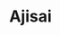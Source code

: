 ---
layout: place
title: Ajisai
permalink: /new-york/new-york/ajisai.html
stateAbbr: NY
stateName: New York
cityName: New York
seo:
  type: restaurant
  links: https://www.ajisaionline.com/contact-us/
place_id: ChIJ0__KQe9YwokRtyLRmk1E9nA
photos:
  - name: >-
      places/ChIJ0__KQe9YwokRtyLRmk1E9nA/photos/AeeoHcI-6kPcKSF1wBvEkKjQGNQJzaPrYkwLdIzIP7HredmdDgH8Q4Q9Aps8IG9XU6e1wYI8ipiImUXK8RrGuzsCAZz2rQ-YmR6cbZQ9FJFLM0O8_aaqNXPe98iL7RBOujqBR7BFVbNMn5EWJRPkHx_Q7CHIWA32ZkH4pMIdZG-QTrYU3j7RldKVBU5Cf2WWFJw7OlcBtQz58XKPT1PtOpSp2BXHMqOFf_TIdm-652qMB4aS3e3sSqvhbR44fBxryw_RpNP3sjRDRmMxNulFViqTDp7wpDaH8yP-Kv6PDljEXzZixg
    widthPx: 1079
    heightPx: 809
    authorAttributions:
      - displayName: Ajisai
        uri: https://maps.google.com/maps/contrib/103209502533132778671
        photoUri: >-
          https://lh3.googleusercontent.com/a/ACg8ocItU3heT4adElL9KZEtp72Xl5xP64RluEM1G-JaHB4CNDR9QA=s100-p-k-no-mo
    flagContentUri: >-
      https://www.google.com/local/imagery/report/?cb_client=maps_api_places.places_api&image_key=!1e10!2sAF1QipOqXckkoSV7VV4Dwr6BxZKisu01gj6MN7BqMFKL&hl=en-US
    googleMapsUri: >-
      https://www.google.com/maps/place//data=!3m4!1e2!3m2!1sAF1QipOqXckkoSV7VV4Dwr6BxZKisu01gj6MN7BqMFKL!2e10!4m2!3m1!1s0x89c258ef41caffd3:0x70f6444d9ad122b7
  - name: >-
      places/ChIJ0__KQe9YwokRtyLRmk1E9nA/photos/AeeoHcI4OCeaw9JQLdu2hIZxYIpwmqgMFjjennq1Z19vkGCUBGogCM2go2ZoKgDwmIh5YadA2Od7RQp9vEFuBtSSLVfgOpDXdtNI8GSb4arItxxxXdr-LBBS8iCADWXF3oN3_s0p0_nWmpUoqWMYp0WW01genowcj_eGA413ZGFx4geXbT5Gullsm2JoaLuBqdolg4dhWwizLwmX7yySkxSgdUTpXS6eN9uMr5th83Xi2nAkIbgrBlrf4Mbi1UXTsraTMl3Rjq7Z-enC9bazggDVzkKQZS4q1JAz1iH2kMNGdXUZDg
    widthPx: 809
    heightPx: 1079
    authorAttributions:
      - displayName: Ajisai
        uri: https://maps.google.com/maps/contrib/103209502533132778671
        photoUri: >-
          https://lh3.googleusercontent.com/a/ACg8ocItU3heT4adElL9KZEtp72Xl5xP64RluEM1G-JaHB4CNDR9QA=s100-p-k-no-mo
    flagContentUri: >-
      https://www.google.com/local/imagery/report/?cb_client=maps_api_places.places_api&image_key=!1e10!2sAF1QipOLqBQVHp25F-N0QYMuZe06lSeYOgGJwg08VfYE&hl=en-US
    googleMapsUri: >-
      https://www.google.com/maps/place//data=!3m4!1e2!3m2!1sAF1QipOLqBQVHp25F-N0QYMuZe06lSeYOgGJwg08VfYE!2e10!4m2!3m1!1s0x89c258ef41caffd3:0x70f6444d9ad122b7
  - name: >-
      places/ChIJ0__KQe9YwokRtyLRmk1E9nA/photos/AeeoHcLrSdq2ICN0tU-5iwP7OgSXlPJtToHcZ8vSvHoYcMLv7RfzaYdPOJxfHLB33ezcevvNYmif4ofOQ6CPm8dsOYiA5lroVIY57w5WKfMAAAt-6nw2cep8KYAfn-JzmQDV2_T9vH4dXrbW3Nx-lwFnT-7bBS2wpoPvkxvfHfREQsMx4SaahPiqsVhwNaMbgnLHy-szS9wmPZ_BXulbtumglfsL8zPXavhPSl7YR_B1mpL53V6SctX1E_vtBboan8a1Esml70EWS9aPRH3QeMA3P_xfQN3Md_6Ojzeqqs6ar9aRdpxnhEPYpjBM5vPVSFVJbI_EPm0-ChlMKj40HnwusJCLE1OicXSvHg7xMV0E0wMgU2GXjXDJD1WnWYSkYD1P1bRmsb8fKMaH0plwoykeEBf2OlRfxsmz0o5PxuKq6uO50A
    widthPx: 3600
    heightPx: 4800
    authorAttributions:
      - displayName: Tiffany
        uri: https://maps.google.com/maps/contrib/101769192395562342275
        photoUri: >-
          https://lh3.googleusercontent.com/a-/ALV-UjXOYXWSqSwBaJzn3T5x3fUg-nkUXyDJAKCPQb7kTdW8PxPHN1uI=s100-p-k-no-mo
    flagContentUri: >-
      https://www.google.com/local/imagery/report/?cb_client=maps_api_places.places_api&image_key=!1e10!2sCIHM0ogKEICAgIC9zemufA&hl=en-US
    googleMapsUri: >-
      https://www.google.com/maps/place//data=!3m4!1e2!3m2!1sCIHM0ogKEICAgIC9zemufA!2e10!4m2!3m1!1s0x89c258ef41caffd3:0x70f6444d9ad122b7
  - name: >-
      places/ChIJ0__KQe9YwokRtyLRmk1E9nA/photos/AeeoHcKmMGhb2wxPM6JbnXL-7FGPuRPBQJRdKyTsyHEUQJzwukx6_s_E5296ct2OyXK_RRdACG7Enjd7XhbB8PZw0YXTiLepVVsY03w0ee_wZd9wt3hmTLHaQcsjFV930efxKZH5JOOe0esiYp-4Lb9jmesMvA-ey50S1nP4OpF5V4JLBugr3g-WzLiavUabtSQ530Ke7PoZVr7e3rPrej-1RqsizdZ-e8SzogS9VtGSRbqlyyb6Gwa-xrny_F4aDWRQ1s_aUnyoYdEsd09EgrnPUTznzPfHOodJDtn8Gp9uzPk_aRoUl4DOpyysapSL9jLfcJ5cyRaAn3uJmpt4PHy6sf1bx9rAnsCX5dsf1CkeFILmNSW1ph3gNAPg2MGFkae5rQ4dd_TT1UTexhEc-mC7bfQVylS0AOlO0FrgMRgU0uYTxg
    widthPx: 1920
    heightPx: 1080
    authorAttributions:
      - displayName: Li Ming Cheng
        uri: https://maps.google.com/maps/contrib/112624639511208678953
        photoUri: >-
          https://lh3.googleusercontent.com/a-/ALV-UjWXssW4HB29gk4ny8ybMNiKWbgj5z-XnD_ZPaVf1SAtR4aY-ao=s100-p-k-no-mo
    flagContentUri: >-
      https://www.google.com/local/imagery/report/?cb_client=maps_api_places.places_api&image_key=!1e10!2sCIHM0ogKEICAgIDX6ZnBcg&hl=en-US
    googleMapsUri: >-
      https://www.google.com/maps/place//data=!3m4!1e2!3m2!1sCIHM0ogKEICAgIDX6ZnBcg!2e10!4m2!3m1!1s0x89c258ef41caffd3:0x70f6444d9ad122b7
  - name: >-
      places/ChIJ0__KQe9YwokRtyLRmk1E9nA/photos/AeeoHcKAjmETDtm3r25DLn7bukXi9CA0y-DwigyhvBzjt2eCJcTIWgJFhUAx39ujdFiD7kjXS2Tqej4zlA1ggT8CalOb9WGjRprsFKi5W-wD8md1qeKRg9aG6cheaDd-8PDRRJu4rimfaYD5a0dBVpAoSL0URndSu5KIvSoB2hXmwHR5XFdZBd4Vg4PT0oG33i5QX6q9Cl1PK_vTa2WguKXvK2oT5GJ3LwV5UdgZX_Augi6ktOM-yTP6GV_Jh3NcUHJG7sDs9heCkRjkTj82cPuS__XpErxhu0YvlbAGRMyCLm1FnV5Po7cIedkIS7xlBppAbhO1cMwuDRI7kLwiAiTs3jN5JIZLopJGyuaqcPLGygj8mIT-oSGhJj-qPZfMMc3O4gCmzYaehK6IQQPbvKaMpLI3vI1oZ3o5SjKQBqZaJpTLmyA
    widthPx: 3000
    heightPx: 4000
    authorAttributions:
      - displayName: Angel con ideas
        uri: https://maps.google.com/maps/contrib/101152400381095731174
        photoUri: >-
          https://lh3.googleusercontent.com/a-/ALV-UjX2M_K-DNx4IL9Wv-EY_U4Mn6yB_v2YomxgCS_1O7lv4Xa79WXsAQ=s100-p-k-no-mo
    flagContentUri: >-
      https://www.google.com/local/imagery/report/?cb_client=maps_api_places.places_api&image_key=!1e10!2sCIHM0ogKEICAgMCw19GZ8AE&hl=en-US
    googleMapsUri: >-
      https://www.google.com/maps/place//data=!3m4!1e2!3m2!1sCIHM0ogKEICAgMCw19GZ8AE!2e10!4m2!3m1!1s0x89c258ef41caffd3:0x70f6444d9ad122b7
  - name: >-
      places/ChIJ0__KQe9YwokRtyLRmk1E9nA/photos/AeeoHcILh6W7qinKpLwk0UIP_Er9H1nGClndHHMYGdwxoewj1Mpw3XhxW5BYZrBSy7XRYAEg57J5_dsa_q47XXWV-IGSinIbQgSmKcFYxIbksLhQEfx726KAkvNWWKSHrEHEP-y2seD2z2BMKkjfnXrUfpcfSxvGZrgLk83ArdY7UtTEGfr0T68K3OCqTHFXpcQYUS3VTGKkoVVTiXDzHNvXwzW6iNSGvwZg0fsAw-8l0mo1xtIBHXVGhB6hv22WFmNJaIjwmKg0sszV1w2jFMNKPrN_NINcaNiFvbvTWk6dcWIGXtSfecOdQ_1f4vYXgZQiM0u80H8NRDqeE9GCHCpzqVRwqF1UWzH7xgmGzonGIGPRE3uqh4R0j3lIsMfdkbmHXWCz7zstIId-rZkEgdjg2F9poue2U_1rXKPtvonFGJ6u
    widthPx: 4000
    heightPx: 3000
    authorAttributions:
      - displayName: matthew perry
        uri: https://maps.google.com/maps/contrib/106520212484145148534
        photoUri: >-
          https://lh3.googleusercontent.com/a-/ALV-UjWt4sgQv652dviDfNMA3HO_AyBF36nmwDFAvTk4W3BPpZqaGYgg=s100-p-k-no-mo
    flagContentUri: >-
      https://www.google.com/local/imagery/report/?cb_client=maps_api_places.places_api&image_key=!1e10!2sCIHM0ogKEICAgICm3dv6tgE&hl=en-US
    googleMapsUri: >-
      https://www.google.com/maps/place//data=!3m4!1e2!3m2!1sCIHM0ogKEICAgICm3dv6tgE!2e10!4m2!3m1!1s0x89c258ef41caffd3:0x70f6444d9ad122b7
  - name: >-
      places/ChIJ0__KQe9YwokRtyLRmk1E9nA/photos/AeeoHcKi26L2BPBSjxrSilGow10uo6LsEIpz6sqGQ-DNYU-FSNfeppx6JC98DdSTVw0oYfUsKVMJm21z7zbckpeD10jTxFHYjExoABBXA06zY_KidbtLpzubgzvAMQpktud3eoqEfnChuNFmlG1M3Qd8wJoU1S8KHGRl_XdV1vsknQVWl_HQVjcp6TCSAOnUdBb0rBP7BtXu9gUQPQzVsIk5UfknQ1MLMmIaofYvTP6qFJPE8N9oIpRnX6B6MXaJUFql5NgTB4ZQk2AYpbq2nGPEaR9IC_3Nojl4iKAXTwvqUPuQxr2lWaGLn4DJt5TlTU9rkpMQEdwZDkoUn3lyobaOZd8I05Le03S9-YYEf3-ZjadEw7Zx84XoVDdv9384kHARNlR4vK2CGrWOqgq7GIcx18R8DQJ5PdBV7JT50y_AwgE
    widthPx: 3024
    heightPx: 4032
    authorAttributions:
      - displayName: Jannelys Fontanez
        uri: https://maps.google.com/maps/contrib/107450670715010663706
        photoUri: >-
          https://lh3.googleusercontent.com/a-/ALV-UjWmzHJ6RM8lLBOL2_Zw2po9F0AmGBTaiHFrobOVkB2C0RCBeqXWjA=s100-p-k-no-mo
    flagContentUri: >-
      https://www.google.com/local/imagery/report/?cb_client=maps_api_places.places_api&image_key=!1e10!2sCIHM0ogKEICAgICzp56eFg&hl=en-US
    googleMapsUri: >-
      https://www.google.com/maps/place//data=!3m4!1e2!3m2!1sCIHM0ogKEICAgICzp56eFg!2e10!4m2!3m1!1s0x89c258ef41caffd3:0x70f6444d9ad122b7
  - name: >-
      places/ChIJ0__KQe9YwokRtyLRmk1E9nA/photos/AeeoHcKn3jUVuY8i-HI21pF0IwiGDCLcNrqV3OX_JmB8ULMnzUV_zRYfu_Jpc6I3lgDkxXwmVmrdURo2ovFVmYlCey7l9bx4t5RACuV3zRXjGnPy6OouSv2RP0IHZvQh0TH_GyBPRebjlIKN1IuLWGXAs0Z69PmUtCDejXivDVSU8qV6kOUTPvOhzbgvIyW1KqQ1sqJZYcD_z9PWc-i8yaHM3-VLwJy6yWN0arusFx_PNUdQyKrZjbfSa4yvMlkISV0eYknzI6rnhMUhVyn8L9xdwExm814PREZiUjWdDjs3h-bpmYL9_kHSpyrkM_5YTi8UYx4gcgKMTjzBNc9Djr5iTsTl-FZD_vCqmDn6La6UTKvVu7yotcGfJGViEYnGTNgR3HxWiDhHcQtQnvrGeS7v3A9919JYEFALz7oTmhNmZfDrVA
    widthPx: 3600
    heightPx: 4800
    authorAttributions:
      - displayName: mildred barrios
        uri: https://maps.google.com/maps/contrib/100022581902400872540
        photoUri: >-
          https://lh3.googleusercontent.com/a-/ALV-UjWbyPECE0jgDy5MviyU_gLhCmE3gKVKnwFoFA4f3gAMzGKS8jWyrA=s100-p-k-no-mo
    flagContentUri: >-
      https://www.google.com/local/imagery/report/?cb_client=maps_api_places.places_api&image_key=!1e10!2sCIHM0ogKEICAgMDIp4-PJQ&hl=en-US
    googleMapsUri: >-
      https://www.google.com/maps/place//data=!3m4!1e2!3m2!1sCIHM0ogKEICAgMDIp4-PJQ!2e10!4m2!3m1!1s0x89c258ef41caffd3:0x70f6444d9ad122b7
  - name: >-
      places/ChIJ0__KQe9YwokRtyLRmk1E9nA/photos/AeeoHcLbRqLEXhYCfRWP755RKVy_b0Vozzq6ApkI65rBIM_eaH4Uqa5cSUuZQSH__08sWV2yROvJr2Ak-EGkVnRSXqhNDMoFuLuZTsyckCp8D3WofZH8NdavKVIlQqejl7VQo-wbN9XIWMIP4xKR_tkHcV66gyofyL8g0OUcwIn6o81wsIJovSUmNJy7GD8XdiZxJTEhjIscbv07mlkK0CzFdkoo2veqt8ZJ0WmIPpXD1TF682s3mPkXfDYrAr1wE3EAXe3qRL2IjoUYC1uwoCP2krvlXhXv91WIeRH9Opq-V-bVJQ
    widthPx: 1279
    heightPx: 1658
    authorAttributions:
      - displayName: Ajisai
        uri: https://maps.google.com/maps/contrib/103209502533132778671
        photoUri: >-
          https://lh3.googleusercontent.com/a/ACg8ocItU3heT4adElL9KZEtp72Xl5xP64RluEM1G-JaHB4CNDR9QA=s100-p-k-no-mo
    flagContentUri: >-
      https://www.google.com/local/imagery/report/?cb_client=maps_api_places.places_api&image_key=!1e10!2sAF1QipMLB1u7-zgvEwJGFvJLUhy4FxQlaTkuXGyW59Jm&hl=en-US
    googleMapsUri: >-
      https://www.google.com/maps/place//data=!3m4!1e2!3m2!1sAF1QipMLB1u7-zgvEwJGFvJLUhy4FxQlaTkuXGyW59Jm!2e10!4m2!3m1!1s0x89c258ef41caffd3:0x70f6444d9ad122b7
  - name: >-
      places/ChIJ0__KQe9YwokRtyLRmk1E9nA/photos/AeeoHcJ9TEzUvjhTFbPajXfncn8_ho-sr5FKJaDhzI-QCKNcXNvRAriNLRIeVEkexRFHhpcZSZ6_S4ZlQDbTnZKm2rgag6TaaHgp_X3eSEOQPeLTdJ3z96CEFsHwEnWRWCEpnZ2nPjEJ0-BzEQ0xUjqiF0XZK_CkMv09QHO8N_k79MB8Y1-rjSDvVwxTiGGJgeFXa02iR-XBF70WbFyPRRoHkqQ3NbqnJlMPnsNshYsVAh8P5zUOpUYtlDMjVz-GS2pn5pWeuoT2lGlbu1u30aPUX-Q06O21Y5Xe7Wac8DxdmDcM52HR9Bjb3zxw_leosjspkH7mGQLi7UgCs8AoJwhS9lc1gLLpNofzXPPX9pN4IA0VNX36lnJdAt7rXF6Etsu1B2SVyy8JbfnK5Jxj_RLIZ0S6L_8VMSVjVekAo0VEywY
    widthPx: 3024
    heightPx: 4032
    authorAttributions:
      - displayName: Dan Ferrara
        uri: https://maps.google.com/maps/contrib/100914396062182311529
        photoUri: >-
          https://lh3.googleusercontent.com/a-/ALV-UjWQm1ANEdtwNTFRgmzjhmAQgdq5hUeYFVZJfqnYOIDjl5Xu-7IE=s100-p-k-no-mo
    flagContentUri: >-
      https://www.google.com/local/imagery/report/?cb_client=maps_api_places.places_api&image_key=!1e10!2sCIHM0ogKEICAgICe6a_Ofw&hl=en-US
    googleMapsUri: >-
      https://www.google.com/maps/place//data=!3m4!1e2!3m2!1sCIHM0ogKEICAgICe6a_Ofw!2e10!4m2!3m1!1s0x89c258ef41caffd3:0x70f6444d9ad122b7
address: 795 Lexington Ave, New York, NY 10065, USA
street: 795 Lexington Ave
city: New York
state: NY
zip: '10065'
country: USA
neighborhood: null
latitude: '40.763774'
longitude: '-73.966782'
accessibility_options:
  wheelchairAccessibleParking: false
  wheelchairAccessibleEntrance: true
  wheelchairAccessibleRestroom: true
  wheelchairAccessibleSeating: true
business_status: OPERATIONAL
name: Ajisai
google_maps_links:
  directionsUri: >-
    https://www.google.com/maps/dir//''/data=!4m7!4m6!1m1!4e2!1m2!1m1!1s0x89c258ef41caffd3:0x70f6444d9ad122b7!3e0
  placeUri: https://maps.google.com/?cid=8139768476619317943
  writeAReviewUri: >-
    https://www.google.com/maps/place//data=!4m3!3m2!1s0x89c258ef41caffd3:0x70f6444d9ad122b7!12e1
  reviewsUri: >-
    https://www.google.com/maps/place//data=!4m4!3m3!1s0x89c258ef41caffd3:0x70f6444d9ad122b7!9m1!1b1
  photosUri: >-
    https://www.google.com/maps/place//data=!4m3!3m2!1s0x89c258ef41caffd3:0x70f6444d9ad122b7!10e5
primary_type: Japanese Restaurant
opening_hours:
  regular: null
  current: null
secondary_opening_hours:
  regular:
    weekdayDescriptions: null
    type: null
  current:
    weekdayDescriptions: null
    type: null
phone: (212) 355-0888
price_level: PRICE_LEVEL_MODERATE
price_range: $20 &ndash; $30
rating: '4.3'
rating_count: 0
website: https://www.ajisaionline.com/contact-us/
description: >-
  Explore Ajisai in New York, NY$$$Ajisai in New York, NY, stands out as a
  modern Japanese restaurant offering a blend of innovative sushi rolls and
  fresh seafood dishes in a relaxed atmosphere. The spot features a variety of
  Pan-Asian inspired plates and sake selections, making it an ideal choice for
  those seeking authentic flavors with a contemporary twist. Drawing from its
  casual setting, visitors can enjoy well-crafted donburi and other specialties
  that highlight quality ingredients and thoughtful presentations. Whether
  you're looking for sushi options close to you or exploring top Japanese places
  in the city, this location delivers a welcoming vibe with accessible seating
  and a focus on fresh, flavorful meals.
generative_summary: >-
  Explore Ajisai in New York, NY$$$Ajisai in New York, NY, stands out as a
  modern Japanese restaurant offering a blend of innovative sushi rolls and
  fresh seafood dishes in a relaxed atmosphere. The spot features a variety of
  Pan-Asian inspired plates and sake selections, making it an ideal choice for
  those seeking authentic flavors with a contemporary twist. Drawing from its
  casual setting, visitors can enjoy well-crafted donburi and other specialties
  that highlight quality ingredients and thoughtful presentations. Whether
  you're looking for sushi options close to you or exploring top Japanese places
  in the city, this location delivers a welcoming vibe with accessible seating
  and a focus on fresh, flavorful meals.
generative_disclosure: Summarized by AI using the Grok-3-Mini model.
reviews:
  - name: >-
      places/ChIJ0__KQe9YwokRtyLRmk1E9nA/reviews/ChdDSUhNMG9nS0VJQ0FnSUNmclBIOHBnRRAB
    relativePublishTimeDescription: 3 months ago
    rating: 5
    text:
      text: >-
        This place was great I’m definitely coming back to try other items on
        the menu I rate 8.5 out of 10 it was me and one other person prices are
        great although this was my first time here I can say it felt so chill
        and laid back the servers was great food came out quick the veggie
        dumplings and bow bun are very good must try the drinks was great if you
        like wine try the honey plum wine we had got here early so it was empty
        but I’m sure this place gets packed because the food if for sure good I
        would definitely recommend this place
      languageCode: en
    originalText:
      text: >-
        This place was great I’m definitely coming back to try other items on
        the menu I rate 8.5 out of 10 it was me and one other person prices are
        great although this was my first time here I can say it felt so chill
        and laid back the servers was great food came out quick the veggie
        dumplings and bow bun are very good must try the drinks was great if you
        like wine try the honey plum wine we had got here early so it was empty
        but I’m sure this place gets packed because the food if for sure good I
        would definitely recommend this place
      languageCode: en
    authorAttribution:
      displayName: jesus rosario
      uri: https://www.google.com/maps/contrib/113485262748039185855/reviews
      photoUri: >-
        https://lh3.googleusercontent.com/a-/ALV-UjUm2uuZGjaD_7pUos0gj88Waz8jDz_Dn8Xx3eBhUbyBFLjmWOf6=s128-c0x00000000-cc-rp-mo-ba2
    publishTime: '2024-12-26T20:32:17.976132Z'
    flagContentUri: >-
      https://www.google.com/local/review/rap/report?postId=ChdDSUhNMG9nS0VJQ0FnSUNmclBIOHBnRRAB&d=17924085&t=1
    googleMapsUri: >-
      https://www.google.com/maps/reviews/data=!4m6!14m5!1m4!2m3!1sChdDSUhNMG9nS0VJQ0FnSUNmclBIOHBnRRAB!2m1!1s0x89c258ef41caffd3:0x70f6444d9ad122b7
  - name: >-
      places/ChIJ0__KQe9YwokRtyLRmk1E9nA/reviews/ChZDSUhNMG9nS0VJQ0FnSUMxdTZMVGJBEAE
    relativePublishTimeDescription: a year ago
    rating: 5
    text:
      text: >-
        Sushi here is delicious and nicely priced for the portion sizes. The
        pancake with the curry sauce was delicious. Paired it with a soju.
        Waitress was sweet and attentive. They also have lunch specials! If you
        are a sushi lover, I would visit. Going to come again!
      languageCode: en
    originalText:
      text: >-
        Sushi here is delicious and nicely priced for the portion sizes. The
        pancake with the curry sauce was delicious. Paired it with a soju.
        Waitress was sweet and attentive. They also have lunch specials! If you
        are a sushi lover, I would visit. Going to come again!
      languageCode: en
    authorAttribution:
      displayName: Josh L
      uri: https://www.google.com/maps/contrib/103330216026217376818/reviews
      photoUri: >-
        https://lh3.googleusercontent.com/a-/ALV-UjXmaNZV10H7HwwIEDiSQbpdn3AEx0bpWykVqoCUixWZwOwCPdcRJQ=s128-c0x00000000-cc-rp-mo-ba4
    publishTime: '2024-01-04T01:37:12.695852Z'
    flagContentUri: >-
      https://www.google.com/local/review/rap/report?postId=ChZDSUhNMG9nS0VJQ0FnSUMxdTZMVGJBEAE&d=17924085&t=1
    googleMapsUri: >-
      https://www.google.com/maps/reviews/data=!4m6!14m5!1m4!2m3!1sChZDSUhNMG9nS0VJQ0FnSUMxdTZMVGJBEAE!2m1!1s0x89c258ef41caffd3:0x70f6444d9ad122b7
  - name: >-
      places/ChIJ0__KQe9YwokRtyLRmk1E9nA/reviews/ChdDSUhNMG9nS0VJQ0FnSUNuLVppOGpRRRAB
    relativePublishTimeDescription: 6 months ago
    rating: 3
    text:
      text: >-
        Be aware of the lunch menu…. I noticed there’s hardly any “crab” meat in
        the California roll and small shrimp in the tempura roll. I looked at
        the table next to me and she had a normal amount of crab in her
        California roll


        The server said that the “lunch special” gets less crab meat in the
        California roll and the tempura roll gets the small shrimp lol.


        I looked at the menu again and saw for $1.50 more I could’ve gotten the
        regular sized sushi…. Not much of a lunch special…
      languageCode: en
    originalText:
      text: >-
        Be aware of the lunch menu…. I noticed there’s hardly any “crab” meat in
        the California roll and small shrimp in the tempura roll. I looked at
        the table next to me and she had a normal amount of crab in her
        California roll


        The server said that the “lunch special” gets less crab meat in the
        California roll and the tempura roll gets the small shrimp lol.


        I looked at the menu again and saw for $1.50 more I could’ve gotten the
        regular sized sushi…. Not much of a lunch special…
      languageCode: en
    authorAttribution:
      displayName: Joshua Kokeny
      uri: https://www.google.com/maps/contrib/106033590663544883417/reviews
      photoUri: >-
        https://lh3.googleusercontent.com/a/ACg8ocJzPejXpfvdc5RDPNJhyxirFmxaOoujthPuuzXgdXSFTo0H-g=s128-c0x00000000-cc-rp-mo-ba3
    publishTime: '2024-09-27T17:48:41.538542Z'
    flagContentUri: >-
      https://www.google.com/local/review/rap/report?postId=ChdDSUhNMG9nS0VJQ0FnSUNuLVppOGpRRRAB&d=17924085&t=1
    googleMapsUri: >-
      https://www.google.com/maps/reviews/data=!4m6!14m5!1m4!2m3!1sChdDSUhNMG9nS0VJQ0FnSUNuLVppOGpRRRAB!2m1!1s0x89c258ef41caffd3:0x70f6444d9ad122b7
  - name: >-
      places/ChIJ0__KQe9YwokRtyLRmk1E9nA/reviews/ChdDSUhNMG9nS0VJQ0FnSUNmbGJPVXR3RRAB
    relativePublishTimeDescription: 3 months ago
    rating: 5
    text:
      text: >-
        I have had on at least 10 occasions the salmon and avocado rolls (always
        reliably delicious), the shrimp tempura-- perfectly tender, puffed up,
        and not greasy, and the Pad Thai with shrimp which is really good,
        ample, and very reasonably priced. The menu is expansive so I need to
        try some other delights.


        I have been to Ajisai at least 15 times in the last year and a half, and
        have always found the food excellent. It always arrives in next to no
        time, is hot (if necessary), flavorful, and exactly as described on the
        menu. But the best part is that it is served by really delightful
        servers. Lately it was Emily.


        The young man, Saul, who greets one at the door, and fills in by doing
        just about everything, is a delight. He is funny, kind, and so hard
        -working. Yet he really does stop to speak with you and show interest
        when you have had a bad day. His regulars (and everyone  really!) are
        treated like royalty and he seems to have a lot of regulars who live
        nearby. To me that is everything. I have seen him perform extraordinary
        acts of kindness in small and big ways, all the while managing every
        last detail of the operation.


        As a flight attendant for 42 years for two major international airlines,
        I really can tell when someone is putting his heart and soul into a
        customer service job (read: emotional labor), especially one as
        difficult as serving demanding New Yorkers.


        Saul gets along with all his staff and speaks multiple languages. He
        puts everyone at ease. Have I extolled him enough?


        I came one day while Ajisai was renovating and he still found time to
        allow me in after a small wait. Now the restaurant has a new softly-lit
        bar area which is appealing (the chef has a wry sense of humor and a
        wide smile), but I really appreciate the fact that the tables along both
        walls have very comfortable banquettes for aching backs. Also, I might
        add that that the cleanliness of the restaurant and its bathroom are
        impeccable.


        Again, come for the really good Japanese/ fusion food, but be pleasantly
        surprised by the very attentive service.


        Do not pass by this great spot for a good meal by oneself or with a
        group of friends.


        Many thanks to the staff for many a pleasant evening.
      languageCode: en
    originalText:
      text: >-
        I have had on at least 10 occasions the salmon and avocado rolls (always
        reliably delicious), the shrimp tempura-- perfectly tender, puffed up,
        and not greasy, and the Pad Thai with shrimp which is really good,
        ample, and very reasonably priced. The menu is expansive so I need to
        try some other delights.


        I have been to Ajisai at least 15 times in the last year and a half, and
        have always found the food excellent. It always arrives in next to no
        time, is hot (if necessary), flavorful, and exactly as described on the
        menu. But the best part is that it is served by really delightful
        servers. Lately it was Emily.


        The young man, Saul, who greets one at the door, and fills in by doing
        just about everything, is a delight. He is funny, kind, and so hard
        -working. Yet he really does stop to speak with you and show interest
        when you have had a bad day. His regulars (and everyone  really!) are
        treated like royalty and he seems to have a lot of regulars who live
        nearby. To me that is everything. I have seen him perform extraordinary
        acts of kindness in small and big ways, all the while managing every
        last detail of the operation.


        As a flight attendant for 42 years for two major international airlines,
        I really can tell when someone is putting his heart and soul into a
        customer service job (read: emotional labor), especially one as
        difficult as serving demanding New Yorkers.


        Saul gets along with all his staff and speaks multiple languages. He
        puts everyone at ease. Have I extolled him enough?


        I came one day while Ajisai was renovating and he still found time to
        allow me in after a small wait. Now the restaurant has a new softly-lit
        bar area which is appealing (the chef has a wry sense of humor and a
        wide smile), but I really appreciate the fact that the tables along both
        walls have very comfortable banquettes for aching backs. Also, I might
        add that that the cleanliness of the restaurant and its bathroom are
        impeccable.


        Again, come for the really good Japanese/ fusion food, but be pleasantly
        surprised by the very attentive service.


        Do not pass by this great spot for a good meal by oneself or with a
        group of friends.


        Many thanks to the staff for many a pleasant evening.
      languageCode: en
    authorAttribution:
      displayName: Elizabeth English
      uri: https://www.google.com/maps/contrib/109783627782766916796/reviews
      photoUri: >-
        https://lh3.googleusercontent.com/a/ACg8ocLKciWXmQ-xYoEiAJimFecv-doLOkFhkgVn3cm5cBb9zlS4vA=s128-c0x00000000-cc-rp-mo
    publishTime: '2024-12-31T06:32:23.404989Z'
    flagContentUri: >-
      https://www.google.com/local/review/rap/report?postId=ChdDSUhNMG9nS0VJQ0FnSUNmbGJPVXR3RRAB&d=17924085&t=1
    googleMapsUri: >-
      https://www.google.com/maps/reviews/data=!4m6!14m5!1m4!2m3!1sChdDSUhNMG9nS0VJQ0FnSUNmbGJPVXR3RRAB!2m1!1s0x89c258ef41caffd3:0x70f6444d9ad122b7
  - name: >-
      places/ChIJ0__KQe9YwokRtyLRmk1E9nA/reviews/ChZDSUhNMG9nS0VJQ0FnSUNfbGN2ZWJBEAE
    relativePublishTimeDescription: 2 months ago
    rating: 5
    text:
      text: >-
        Very friendly service, especially by bartender Tapiwa. Ask for his
        "clouds of Tokyo" drink, and tell him not to make it too sweet. Great
        service. Presentation of sushi great. Very fresh. Try salmon

        dumpling. No complaints. I m not sure why I didn't give it 5⭐. Maybe it
        needs to be even more exotic. I've visited twice in one week. Give this
        one a try, for sure.
      languageCode: en
    originalText:
      text: >-
        Very friendly service, especially by bartender Tapiwa. Ask for his
        "clouds of Tokyo" drink, and tell him not to make it too sweet. Great
        service. Presentation of sushi great. Very fresh. Try salmon

        dumpling. No complaints. I m not sure why I didn't give it 5⭐. Maybe it
        needs to be even more exotic. I've visited twice in one week. Give this
        one a try, for sure.
      languageCode: en
    authorAttribution:
      displayName: Jeff Levy (Nitrous)
      uri: https://www.google.com/maps/contrib/105013211756635525945/reviews
      photoUri: >-
        https://lh3.googleusercontent.com/a/ACg8ocIDCXhVynfCYTtPsjUMvXmpvKWVEYjXbhT3JZQVtYdA9y25Bw=s128-c0x00000000-cc-rp-mo-ba5
    publishTime: '2025-01-17T20:49:59.114502Z'
    flagContentUri: >-
      https://www.google.com/local/review/rap/report?postId=ChZDSUhNMG9nS0VJQ0FnSUNfbGN2ZWJBEAE&d=17924085&t=1
    googleMapsUri: >-
      https://www.google.com/maps/reviews/data=!4m6!14m5!1m4!2m3!1sChZDSUhNMG9nS0VJQ0FnSUNfbGN2ZWJBEAE!2m1!1s0x89c258ef41caffd3:0x70f6444d9ad122b7
review_summary: >-
  Feedback on the Experience$$$Folks often praise Ajisai for its tasty sushi and
  generous portions that make it a solid pick for anyone craving fresh rolls
  nearby. Many appreciate the quick service and variety of drinks, like unique
  wines and soju, which pair perfectly with the flavorful appetizers and mains.
  While some mention that lunch specials might feel a bit lighter on
  ingredients, the overall vibe remains positive with highlights on the
  restaurant's friendly staff and speedy delivery of hot, satisfying dishes.
  It's frequently recommended as a go-to spot for groups or solo diners hunting
  for reliable Japanese cuisine, keeping things upbeat without overlooking room
  for improvement. If you're on the hunt for best sushi restaurants around, this
  place tends to leave visitors feeling pleased with the value and taste.
review_disclosure: Summarized by AI using the Grok-3-Mini model.
parking_options: null
payment_options:
  acceptsCreditCards: true
  acceptsDebitCards: true
  acceptsCashOnly: false
  acceptsNfc: true
allow_dogs: null
curbside_pickup: null
delivery: true
dine_in: true
good_for_children: null
good_for_groups: true
good_for_sports: false
live_music: false
menu_for_children: false
outdoor_seating: false
reservable: true
restroom: true
serves_beer: true
serves_breakfast: false
serves_brunch: false
serves_cocktails: true
serves_coffee: null
serves_dinner: true
serves_dessert: true
serves_lunch: true
serves_vegetarian_food: true
serves_wine: true
takeout: true
update_category: pro
places_description: >-
  Sleek, modern space offering Pan-Asian plates, innovative Japanese sushi rolls
  & sake.

---